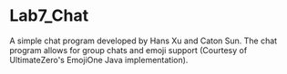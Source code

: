 # Lab7_Chat
A simple chat program developed by Hans Xu and Caton Sun.
The chat program allows for group chats and emoji support (Courtesy of UltimateZero's EmojiOne Java implementation).
